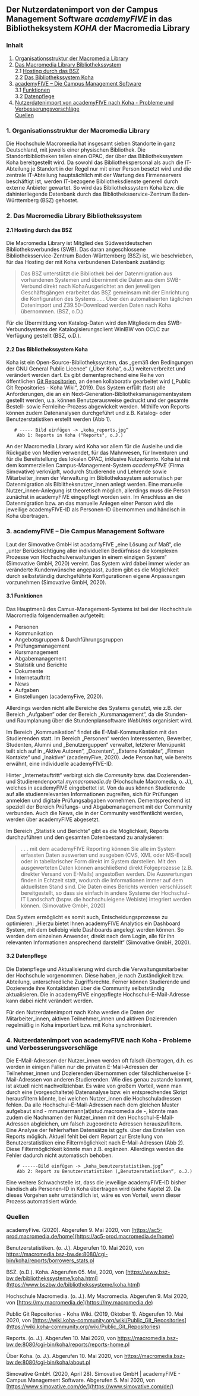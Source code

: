 
## Der Nutzerdatenimport von der Campus Management Software *academyFIVE* in das Bibliotheksystem *KOHA* der Macromedia Library

### Inhalt

1. [Organisationsstruktur der Macromedia Library](#macromedialibrary)  
2. [Das Macromedia Library Bibliothekssystem](#Bibliothekssystem)  
    2.1 [Hosting durch das BSZ](#Hosting)    
    2.2 [Das Bibliothekssystem Koha](#Koha)      
3. [academyFIVE – Die Campus Management Software](#academyFIVE)     
    3.1 [Funktionen](#Funktionen)         
    3.2 [Datenpflege](#Datenpflege)     
4. [Nutzerdatenimport von academyFIVE nach Koha - Probleme und Verbesserungsvorschläge](#Nutzerdatenimport)   
[Quellen](#Quellen) 

### 1. Organisationsstruktur der Macromedia Library <a name="macromedialibrary" /></a>

Die Hochschule Macromedia hat insgesamt sieben Standorte in ganz Deutschland, mit jeweils einer physischen Bibliothek. Die Standortbibliotheken teilen einen OPAC, der über das Bibliothekssystem Koha bereitgestellt wird. Da sowohl das Bibliothekspersonal als auch die IT-Abteilung je Standort in der Regel nur mit einer Person besetzt wird und die zentrale IT-Abteilung hauptsächlich mit der Wartung des Firmenservers beschäftigt ist, werden IT-bezogene Bibliotheksdienste generell durch externe Anbieter gewartet. So wird das Bibliothekssystem Koha bzw. die dahinterliegende Datenbank durch das Bibliotheksservice-Zentrum Baden-Württemberg (BSZ) gehostet. 
  
### 2. Das Macromedia Library Bibliothekssystem <a name="Bibliothekssystem" /></a>

#### 2.1 Hosting durch das BSZ <a name="Hosting" /></a>

Die Macromedia Library ist Mitglied des Südwestdeutschen Bibliotheksverbundes (SWB). Das daran angeschlossene Bibliotheksservice-Zentrum Baden-Württemberg (BSZ) ist, wie beschrieben, für das Hosting der mit Koha verbundenen Datenbank zuständig: 

> Das BSZ unterstützt die Bibliothek bei der Datenmigration aus vorhandenen 
> Systemen und übernimmt die Daten aus dem SWB-Verbund direkt nach
> KohaAusgerichtet an den jeweiligen Geschäftsgängen erarbeitet das BSZ 
> gemeinsam mit der Einrichtung die Konfiguration des Systems . . . Über den
> automatisierten täglichen Datenimport und Z39.50-Download werden Daten nach
> Koha übernommen. (BSZ, o.D.) 

Für die Übermittlung von Katalog-Daten wird den Mitgliedern des SWB-Verbundsystems der Katalogisierungsclient WinIBW von OCLC zur Verfügung gestellt (BSZ, o.D.).   
   
#### 2.2 Das Bibliothekssystem Koha <a name="Koha" /></a>

Koha ist ein Open-Source-Bibliothekssystem, das „gemäß den Bedingungen der GNU General Public Licence“ („Über Koha“, o.J.) weiterverbreitet und verändert werden darf. Es gibt dementsprechend eine Reihe von öffentlichen [Git Repositorien](http://git.koha-community.org/gitweb/), an denen kollaborativ gearbeitet wird („Public Git Repositories - Koha Wiki“, 2019). Das System erfüllt (fast) alle Anforderungen, die an ein Next-Generation-Bibliotheksmanagementsystem gestellt werden, u.a. können Benutzerausweise gedruckt und der gesamte Bestell- sowie Fernleihe-Prozess abgewickelt werden. Mithilfe von Reports können zudem Datenanalysen durchgeführt und z.B. Katalog- oder Benutzerstatistiken erstellt werden (Abb 1).  

       # ----- Bild einfügen -> „koha_reports.jpg“ 
        Abb 1: Reports in Koha ("Reports", o.J.)

An der Macromedia Library wird Koha vor allem für die Ausleihe und die Rückgabe von Medien verwendet, für das Mahnwesen, für Inventuren und für die Bereitstellung des lokalen OPAC, inklusive Nutzerkonto. Koha ist mit dem kommerziellen Campus-Management-System *academyFIVE* (Firma Simovative) verknüpft, wodurch Studierende und Lehrende sowie Mitarbeiter_innen der Verwaltung im Bibliothekssystem automatisch per Datenmigration als Biblitheksnutzer_innen anlegt werden. Eine manuelle Nutzer_innen-Anlegung ist theoretisch möglich, allerdings muss die Person zunächst in academyFIVE eingepflegt worden sein. Im Anschluss an die Datenmigration bzw. an das manuelle Anlegen einer Person wird die jeweilige academyFIVE-ID als Personen-ID übernommen und händisch in Koha übertragen.

### 3. academyFIVE – Die Campus Management Software <a name="academyFIVE" /></a>

Laut der Simovative GmbH ist acadamyFIVE „eine Lösung auf Maß“, die „unter Berücksichtigung aller individuellen Bedürfnisse die komplexen Prozesse von Hochschulverwaltungen in einem einzigen System“ (Simovative GmbH, 2020) vereint.
Das System wird dabei immer wieder an veränderte Kundenwünsche angepasst, zudem gibt es die Möglichkeit durch selbstständig durchgeführte Konfigurationen eigene Anpassungen vorzunehmen (Simovative GmbH, 2020).

#### 3.1 Funktionen  <a name="Funktionen"></a>
   
Das Hauptmenü des Camus-Management-Systems ist bei der Hochschhule Macromedia folgendermaßen aufgeteilt:
- Personen
- Kommunikation
- Angebotsgruppen & Durchführungsgruppen
- Prüfungsmanagement
- Kursmanagement
- Abgabemanagement
- Statistik und Berichte
- Dokumente
- Internetauftritt
- News
- Aufgaben
- Einstellungen (academyFive, 2020). 
        
Allerdings werden nicht alle Bereiche des Systems genutzt, wie z.B. der Bereich „Aufgaben“ oder der Bereich „Kursmanagement“, da die Stunden- und Raumplanung über die Stundenplansoftware *WebUntis* organisiert wird.

Im Bereich „Kommunikation“ findet die E-Mail-Kommunikation mit den Studierenden statt. Im Bereich „Personen“ werden Interessenten, Bewerber, Studenten, Alumni und „Benutzerguppen“ verwaltet, letzterer Menüpunkt teilt sich auf in „Aktive Autoren“, „Dozenten“, „Externe Kontakte“, „Firmen Kontakte“ und „Inaktive“  (academyFive, 2020). Jede Person hat, wie bereits erwähnt, eine individuelle academyFIVE-ID. 

Hinter „Internetauftritt“ verbirgt sich die *Community* bzw. das Dozierenden- und Studierendenportal *mymacromedia.de* (Hochschule Macromedia, o. J.), welches in academyFIVE eingebettet ist. Von da aus können Studierende auf alle studienrelevanten Informationen zugreifen, sich für Prüfungen anmelden und digitale Prüfungsabgaben vornehmen. Dementsprechend ist speziell der Bereich Prüfungs- und Abgabemanagement mit der Community verbunden. Auch die News, die in der Community veröffentlicht werden, werden über academyFIVE abgesetzt.

Im Bereich „Statistik und Berichte“ gibt es die Möglichkeit, Reports durchzuführen und den gesamten Datenbestand zu analysieren:

> . . . mit dem academyFIVE Reporting können Sie alle im System erfassten Daten 
> auswerten und ausgeben (CVS, XML oder MS-Excel) oder in tabellarischer Form 
> direkt im System darstellen. Mit den ausgewerteten Daten können anschließend 
> direkt Folgeprozesse (z.B. direkter Versand von E-Mails) angestoßen werden.
> Die Auswertungen finden in Echtzeit statt, wodurch die Informationen immer auf 
> dem aktuellsten Stand sind. Die Daten eines Berichts werden verschlüsselt
> bereitgestellt, so dass  sie einfach in andere Systeme der Hochschul-IT
> Landschaft (bspw. die hochschuleigene Webiste) integriert werden können.
> (Simovative GmbH, 2020)

Das System ermöglicht es somit auch, Entscheidungsprozesse zu optimieren: „Hierzu bietet Ihnen academyFIVE Analytics ein Dashboard System, mit dem beliebig viele Dashboards angelegt werden können. So werden dem einzelnen Anwender, direkt nach dem Login, alle für ihn relevanten Informationen ansprechend darstellt“ (Simovative GmbH, 2020).
   
#### 3.2 Datenpflege <a name="Datenpflege" /></a>

Die Datenpflege und Aktualisierung wird durch die Verwaltungsmitarbeiter der Hochschule vorgenommen. Diese haben, je nach Zuständigkeit bzw. Abteilung, unterschiedliche Zugriffsrechte. Ferner können Studierende und Dozierende ihre Kontaktdaten über die Community selbstständig aktualisieren. Die in academyFIVE eingepflegte Hochschul-E-Mail-Adresse kann dabei nicht verändert werden.

Für den Nutzerdatenimport nach Koha werden die Daten der Mitarbeiter_innen, aktiven Teilnehmer_innen und aktiven Dozierenden regelmäßig in Koha importiert bzw. mit Koha synchronisiert.

### 4. Nutzerdatenimport von academyFIVE nach Koha - Probleme und Verbesserungsvorschläge <a name="Nutzerdatenimport" /></a>

Die E-Mail-Adressen der Nutzer_innen werden oft falsch übertragen, d.h. es werden in einigen Fällen nur die privaten E-Mail-Adressen der Teilnehmer_innen und Dozierenden übernommen oder fälschlicherweise E-Mail-Adressen von anderen Studierenden. Wie dies genau zustande kommt, ist aktuell nicht nachvollziehbar. Es wäre von großem Vorteil, wenn man durch eine (vorgeschaltete) Datenanalyse bzw. ein entsprechendes Skript herausfiltern könnte, bei welchen Nutzer_innen die Hochschuladressen fehlen. Da alle Hochschul-E-Mail-Adressen nach dem gleichen Muster aufgebaut sind - mmustermann(at)stud.macromedia.de -, könnte man zudem die Nachnamen der Nutzer_innen mit den Hochschul-E-Mail-Adressen abgleichen, um falsch zugeordnete Adressen herauszufiltern. Eine Analyse der fehlerhaften Datensätze ist ggfs. über das Erstellen von Reports möglich. Aktuell fehlt bei dem Report zur Erstellung von Benutzerstatistiken  eine Filtermöglichkeit nach E-Mail-Adressen (Abb 2). Diese Filtermöglichkeit könnte man z.B. ergänzen. Allerdings werden die Fehler dadurch nicht automatisch behoben.

        # ------Bild einfügen -> „koha_benutzerstatistiken.jpg“
        Abb 2: Report zu Benutzerstatistiken („Benutzerstatistiken“, o.J.) 

Eine weitere Schwachstelle ist, dass die jeweilige academyFIVE-ID bisher händisch als Personen-ID in Koha übertragen wird (siehe Kapitel 2). Da dieses Vorgehen sehr umständlich ist, wäre es von Vorteil, wenn dieser Prozess automatisiert würde. 

### Quellen <a name="Quellen" /></a>

academyFive. (2020). Abgerufen 9. Mai 2020, von [https://ac5-prod.macromedia.de/home](https://ac5-prod.macromedia.de/home)

Benutzerstatistiken. (o. J.). Abgerufen 10. Mai 2020, von https://macromedia.bsz-bw.de:8080/cgi-bin/koha/reports/borrowers_stats.pl

BSZ. (o.D.). Koha. Abgerufen 05. Mai, 2020, von [https://www.bsz-bw.de/bibliothekssysteme/koha.html](https://www.bszbw.de/bibliothekssysteme/koha.html) 

Hochschule Macromedia. (o. J.). My Macromedia. Abgerufen 9. Mai 2020, von [https://my.macromedia.de](https://my.macromedia.de) 

Public Git Repositories - Koha Wiki. (2019, Oktober 1). Abgerufen 10. Mai 2020, von [https://wiki.koha-community.org/wiki/Public_Git_Repositories](https://wiki.koha-community.org/wiki/Public_Git_Repositories)

Reports. (o. J.). Abgerufen 10. Mai 2020, von https://macromedia.bsz-bw.de:8080/cgi-bin/koha/reports/reports-home.pl

Über Koha. (o. J.). Abgerufen 10. Mai 2020, von https://macromedia.bsz-bw.de:8080/cgi-bin/koha/about.pl

Simovative GmbH. (2020, April 28). Simovative GmbH | academyFIVE - Campus Management Software. Abgerufen 5. Mai 2020, von [https://www.simovative.com/de/](https://www.simovative.com/de/) 




  

